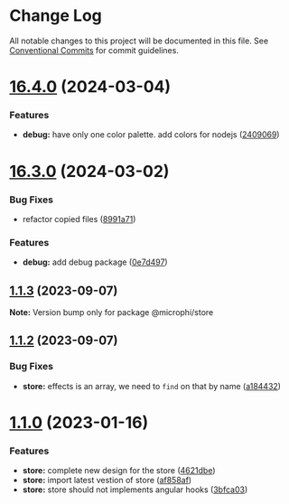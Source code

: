# Change Log

All notable changes to this project will be documented in this file.
See [Conventional Commits](https://conventionalcommits.org) for commit guidelines.

# [16.4.0](https://github.com/microph1/microphi/compare/v16.3.0...v16.4.0) (2024-03-04)


### Features

* **debug:** have only one color palette. add colors for nodejs ([2409069](https://github.com/microph1/microphi/commit/240906954abe0ed24d8941e94c01d1be7245156b))





# [16.3.0](https://github.com/microph1/microphi/compare/v1.1.3...v16.3.0) (2024-03-02)


### Bug Fixes

* refactor copied files ([8991a71](https://github.com/microph1/microphi/commit/8991a719bfc2955e03a06674d66a62049ececa68))


### Features

* **debug:** add debug package ([0e7d497](https://github.com/microph1/microphi/commit/0e7d4976a36b9dd83a8ec0f50593fd7f5b0b4b59))





## [1.1.3](https://github.com/microph1/microphi/compare/v1.1.2...v1.1.3) (2023-09-07)

**Note:** Version bump only for package @microphi/store





## [1.1.2](https://github.com/microph1/microphi/compare/v1.1.0...v1.1.2) (2023-09-07)


### Bug Fixes

* **store:** effects is an array, we need to `find` on that by name ([a184432](https://github.com/microph1/microphi/commit/a1844325e3833f04d27171d2f09d80e19c7f1159))





# [1.1.0](https://github.com/microph1/microphi/compare/v0.2.10...v1.1.0) (2023-01-16)


### Features

* **store:** complete new design for the store ([4621dbe](https://github.com/microph1/microphi/commit/4621dbe731587cb693bde768b631b22b6ccb2c1c))
* **store:** import latest vestion of store ([af858af](https://github.com/microph1/microphi/commit/af858af501fb39f8185d226b032629e5cb9fc19d))
* **store:** store should not implements angular hooks ([3bfca03](https://github.com/microph1/microphi/commit/3bfca03979f2e8858558c306fefe17534b5410d1))
